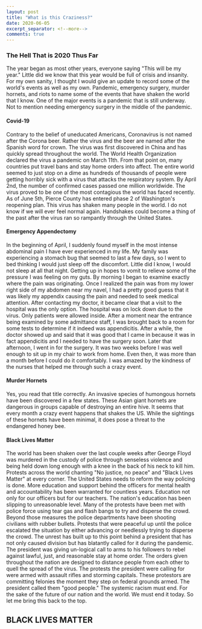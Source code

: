```yaml
---
layout: post
title: "What is this Craziness?"
date: 2020-06-05
excerpt_separator: <!--more-->
comments: true
---
```


### The Hell That is 2020 Thus Far
The year began as most other years, everyone saying "This will be my year." Little did we know that this year would be full of crisis and insanity. For my own sanity, I thought I would give an update to record some of the world's events as well as my own. Pandemic, emergency surgery, murder hornets, and riots to name some of the events that have shaken the world that I know. One of the major events is a pandemic that is still underway. Not to mention needing emergency surgery in the middle of the pandemic.
<!--more-->

#### Covid-19
Contrary to the belief of uneducated Americans, Coronavirus is not named after the Corona beer. Rather the virus and the beer are named after the Spanish word for crown. The virus was first discovered in China and has quickly spread throughout the world. The World Health Organization declared the virus a pandemic on March 11th. From that point on, many countries put travel bans and stay home orders into affect. The entire world seemed to just stop on a dime as hundreds of thousands of people were getting horribly sick with a virus that attacks the respiratory system. By April 2nd, the number of confirmed cases passed one million worldwide. The virus proved to be one of the most contagious the world has faced recently. As of June 5th, Pierce County has entered phase 2 of Washington's reopening plan. This virus has shaken many people in the world. I do not know if we will ever feel normal again. Handshakes could become a thing of the past after the virus ran so rampantly through the United States.

#### Emergency Appendectomy
In the beginning of April, I suddenly found myself in the most intense abdominal pain I have ever experienced in my life. My family was experiencing a stomach bug that seemed to last a few days, so I went to bed thinking I would just sleep off the discomfort. Little did I know, I would not sleep at all that night. Getting up in hopes to vomit to relieve some of the pressure I was feeling on my guts. By morning I began to examine exactly where the pain was originating. Once I realized the pain was from my lower right side of my abdomen near my navel, I had a pretty good guess that it was likely my appendix causing the pain and needed to seek medical attention. After contacting my doctor, it became clear that a visit to the hospital was the only option. The hospital was on lock down due to the virus. Only patients were allowed inside. After a moment near the entrance being examined by some admittance staff, I was brought back to a room for some tests to determine if it indeed was appendicitis. After a while, the doctor showed up and said that it was good that I came in because it was in fact appendicitis and I needed to have the surgery soon. Later that afternoon, I went in for the surgery. It was two weeks before I was well enough to sit up in my chair to work from home. Even then, it was more than a month before I could do it comfortably. I was amazed by the kindness of the nurses that helped me through such a crazy event.

#### Murder Hornets
Yes, you read that title correctly. An invasive species of humongous hornets have been discovered in a few states. These Asian giant hornets are dangerous in groups capable of destroying an entire hive. It seems that every month a crazy event happens that shakes the US. While the sightings of these hornets have been minimal, it does pose a threat to the endangered honey bee.

#### Black Lives Matter
The world has been shaken over the last couple weeks after George Floyd was murdered in the custody of police through senseless violence and being held down long enough with a knee in the back of his neck to kill him. Protests across the world chanting "No justice, no peace" and "Black Lives Matter" at every corner. The United States needs to reform the way policing is done. More education and support behind the officers for mental health and accountability has been warranted for countless years. Education not only for our officers but for our teachers. The nation's education has been slipping to unreasonable level. Many of the protests have been met with police force using tear gas and flash bangs to try and disperse the crowd. Beyond those measures the police departments have been shooting civilians with rubber bullets. Protests that were peaceful up until the police escalated the situation by either advancing or needlessly trying to disperse the crowd. The unrest has built up to this point behind a president that has not only caused division but has blatantly called for it during the pandemic. The president was giving un-logical call to arms to his followers to rebel against lawful, just, and reasonable stay at home order. The orders given throughout the nation are designed to distance people from each other to quell the spread of the virus. The protests the president were calling for were armed with assault rifles and storming capitals. These protestors are committing felonies the moment they step on federal grounds armed. The president called them "good people." The systemic racism must end. For the sake of the future of our nation and the world. We must end it today. So let me bring this back to the top.
## BLACK LIVES MATTER
